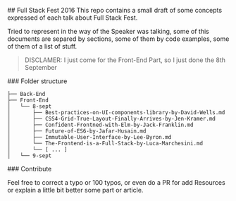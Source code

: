## Full Stack Fest 2016
This repo contains a small draft of some concepts expressed of each talk about Full Stack Fest.

Tried to represent in the way of the Speaker was talking, some of this documents are separed by sections, some of them by code examples, some of them of a list of stuff.

> DISCLAMER:
  I just come for the Front-End Part, so I just done the 8th September

### Folder structure

```
├── Back-End
├── Front-End
│   └── 8-sept
│       ├── Best-practices-on-UI-components-library-by-David-Wells.md
│       ├── CSS4-Grid-True-Layout-Finally-Arrives-by-Jen-Kramer.md
│       ├── Confident-Frontned-with-Elm-by-Jack-Franklin.md
│       ├── Future-of-ES6-by-Jafar-Husain.md
│       ├── Immutable-User-Interface-by-Lee-Byron.md
│       └── The-Frontend-is-a-Full-Stack-by-Luca-Marchesini.md
│       └── [ ... ]
│   └── 9-sept
```

### Contribute

Feel free to correct a typo or 100 typos, or even do a PR for add Resources
or explain a little bit better some part or article.

